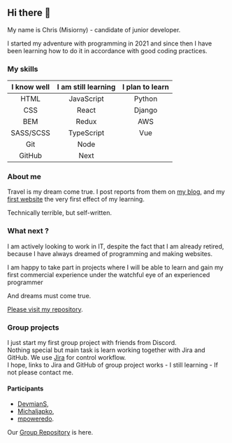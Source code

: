 ## Hi there 👋

My name is Chris (Misiorny)  -  candidate of junior developer. 

I started my adventure with programming in 2021 and since then I have been learning how to do it in accordance with good coding practices.

### My skills

|I know well |I am still learning|I plan to learn|
|:---:|:---:|:---:|
|HTML|JavaScript|Python|
|CSS|React|Django|
|BEM|Redux|AWS|
|SASS/SCSS|TypeScript|Vue|
|Git|Node||
|GitHub|Next| |


### About me

Travel is my dream come true.
I post reports from them on [my blog](https://www.facebook.com/AfrykaDzikaMisiornego), and my [first website](https://misiorny.github.io/AfrykaDzika/index.html) the very first effect of my learning.

Technically terrible, but self-written.

### What next ?

I am actively looking to work in IT, despite the fact that I am already retired, because I have always dreamed of programming and making websites.

I am happy to take part in projects where I will be able to learn and gain my first commercial experience under the watchful eye of an experienced programmer

And dreams must come true.

[Please visit my repository](https://github.com/Misiorny?tab=repositories).

### Group projects

I just start my first group project with friends from Discord.  
Nothing special but main task is learn working together with Jira and GitHub. 
We use [Jira](https://nwbb.atlassian.net/jira/core/projects/DEVWA/board) for control workflow.  
I hope, links to Jira and GitHub of group project works - I still learning - If not please contact me. 

#### Participants

- [DevmianS](https://github.com/DevmianS),
- [Michaljapko](https://github.com/Michaljapko),
- [mpoweredo](https://github.com/mpoweredo).

Our [Group Repository](https://github.com/Niemowlaki-w-Bordowych-Beretach/Devjobs_web_app) is here. 

